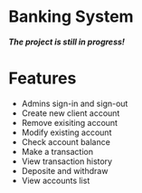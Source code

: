 # Banking System
***The project is still in progress!***

# Features
- Admins sign-in and sign-out
- Create new client account
- Remove exisiting account
- Modify existing account
- Check account balance
- Make a transaction
- View transaction history
- Deposite and withdraw
- View accounts list
